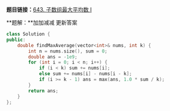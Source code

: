 **题目链接：**[643. 子数组最大平均数 I](https://leetcode-cn.com/problems/maximum-average-subarray-i/)

**题解：**加加减减 更新答案

```c++
class Solution {
public:
    double findMaxAverage(vector<int>& nums, int k) {
        int n = nums.size(), sum = 0;
        double ans = -1e9;
        for (int i = 0; i < n; i++) {
            if (i < k) sum += nums[i];
            else sum += nums[i] - nums[i - k];
            if (i >= k - 1) ans = max(ans, 1.0 * sum / k);
        }
        return ans;
    }
};
```
